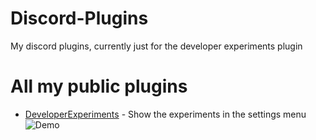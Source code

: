 # Discord-Plugins
My discord plugins, currently just for the developer experiments plugin

# All my public plugins
- [DeveloperExperiments](https://github.com/BGP0/Discord-Plugins/blob/main/ExperimentsPlugin/) - Show the experiments in the settings menu
![Demo](https://i.imgur.com/xQyXaFG.png)
